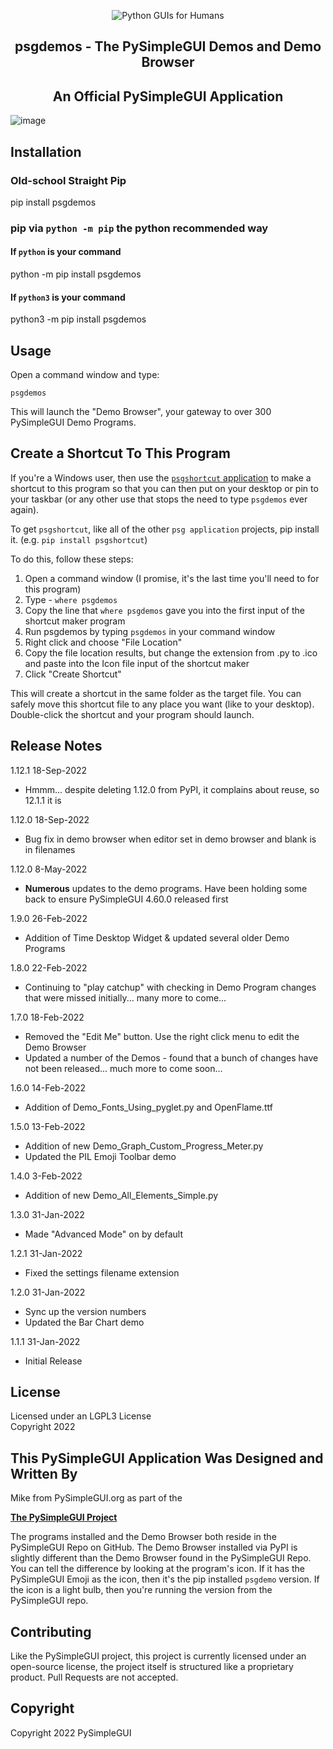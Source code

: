 
<p align="center">
  <img src="https://raw.githubusercontent.com/PySimpleGUI/PySimpleGUI/master/images/for_readme/Logo%20with%20text%20for%20GitHub%20Top.png" alt="Python GUIs for Humans">
  <h2 align="center">psgdemos - The PySimpleGUI Demos and Demo Browser</h2>
  <h2 align="center">An Official PySimpleGUI Application</h2>

</p>


![image](https://user-images.githubusercontent.com/46163555/154766381-82c9c1b6-00d3-45c1-a59f-113c8eba543e.png)






## Installation

### Old-school Straight Pip

pip install psgdemos

### pip via `python -m pip` the python recommended way

#### If `python` is your command

python -m pip install psgdemos

#### If `python3` is your command

python3 -m pip install psgdemos

## Usage

Open a command window and type:   

`psgdemos`   

This will launch the "Demo Browser", your gateway to over 300 PySimpleGUI Demo Programs.


## Create a Shortcut To This Program

If you're a Windows user, then use the [`psgshortcut` application](https://pypi.org/project/psgshortcut/) to make a shortcut to this program so that you can then put on your desktop or pin to your taskbar (or any  other use that stops the need to type `psgdemos` ever again).

To get `psgshortcut`, like all of the other `psg application` projects, pip install it.  (e.g. `pip install psgshortcut`)



To do this, follow these steps:

1. Open a command window (I promise, it's the last time you'll need to for this program)
2. Type - `where psgdemos`
3. Copy the line that `where psgdemos` gave you into the first input of the shortcut maker program
4. Run psgdemos by typing `psgdemos` in your command window
5. Right click and choose "File Location"
6. Copy the file location results, but change the extension from .py to .ico and paste into the Icon file input of the shortcut maker
7. Click "Create Shortcut"

This will create a shortcut in the same folder as the target file.  You can safely move this shortcut file to any place you want (like to your desktop).  Double-click the shortcut and your program should launch.

## Release Notes

1.12.1   18-Sep-2022
* Hmmm... despite deleting 1.12.0 from PyPI, it complains about reuse, so 12.1.1 it is

1.12.0   18-Sep-2022
* Bug fix in demo browser when editor set in demo browser and blank is in filenames

1.12.0   8-May-2022
* **Numerous** updates to the demo programs. Have been holding some back to ensure PySimpleGUI 4.60.0 released first

1.9.0   26-Feb-2022
* Addition of Time Desktop Widget & updated several older Demo Programs

1.8.0   22-Feb-2022
* Continuing to "play catchup" with checking in Demo Program changes that were missed initially... many more to come...

1.7.0   18-Feb-2022
* Removed the "Edit Me" button. Use the right click menu to edit the Demo Browser
* Updated a number of the Demos - found that a bunch of changes have not been released... much more to come soon...
    
1.6.0   14-Feb-2022
* Addition of Demo_Fonts_Using_pyglet.py and OpenFlame.ttf

1.5.0   13-Feb-2022
* Addition of new Demo_Graph_Custom_Progress_Meter.py
* Updated the PIL Emoji Toolbar demo

1.4.0   3-Feb-2022
* Addition of new Demo_All_Elements_Simple.py

1.3.0   31-Jan-2022
* Made "Advanced Mode" on by default

1.2.1   31-Jan-2022
* Fixed the settings filename extension

1.2.0   31-Jan-2022
* Sync up the version numbers
* Updated the Bar Chart demo

1.1.1   31-Jan-2022
* Initial Release  


## License

Licensed under an LGPL3 License  
Copyright 2022

## This PySimpleGUI Application Was Designed and Written By

Mike from PySimpleGUI.org as part of the  

[**The PySimpleGUI Project**](http://www.PySimpleGUI.com)

The programs installed and the Demo Browser both reside in the PySimpleGUI Repo on GitHub.  The Demo Browser installed via PyPI is slightly different than the Demo Browser found in the PySimpleGUI Repo.  You can tell the difference by looking at the program's icon.  If it has the PySimpleGUI Emoji as the icon, then it's the pip installed `psgdemo` version.  If the icon is a light bulb, then you're running the version from the PySimpleGUI repo.



## Contributing

Like the PySimpleGUI project, this project is currently licensed under an open-source license, the project itself is structured like a proprietary product. Pull Requests are not accepted.

## Copyright

Copyright 2022 PySimpleGUI

